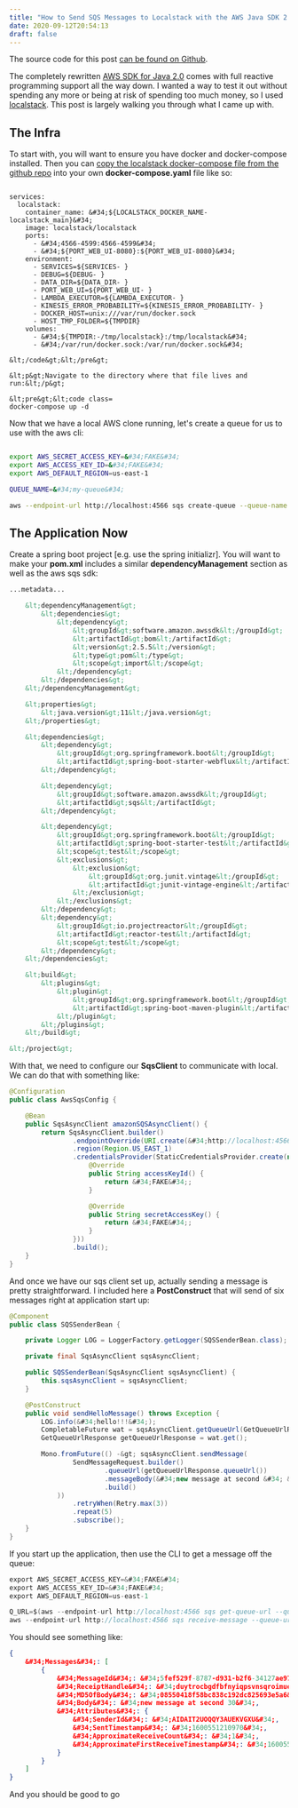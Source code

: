 ```yaml
---
title: "How to Send SQS Messages to Localstack with the AWS Java SDK 2.0"
date: 2020-09-12T20:54:13
draft: false
---
```


The source code for this post [can be found on Github](https://github.com/nfisher23/reactive-programming-webflux/blob/master/README.md).

The completely rewritten [AWS SDK for Java 2.0](https://docs.aws.amazon.com/sdk-for-java/v2/developer-guide/welcome.html) comes with full reactive programming support all the way down. I wanted a way to test it out without spending any more or being at risk of spending too much money, so I used [localstack](https://github.com/localstack/localstack). This post is largely walking you through what I came up with.

## The Infra

To start with, you will want to ensure you have docker and docker-compose installed. Then you can [copy the localstack docker-compose file from the github repo](https://github.com/localstack/localstack/blob/master/docker-compose.yml) into your own **docker-compose.yaml** file like so:

```yaml&gt;version: &#39;2.1&#39;

services:
  localstack:
    container_name: &#34;${LOCALSTACK_DOCKER_NAME-localstack_main}&#34;
    image: localstack/localstack
    ports:
      - &#34;4566-4599:4566-4599&#34;
      - &#34;${PORT_WEB_UI-8080}:${PORT_WEB_UI-8080}&#34;
    environment:
      - SERVICES=${SERVICES- }
      - DEBUG=${DEBUG- }
      - DATA_DIR=${DATA_DIR- }
      - PORT_WEB_UI=${PORT_WEB_UI- }
      - LAMBDA_EXECUTOR=${LAMBDA_EXECUTOR- }
      - KINESIS_ERROR_PROBABILITY=${KINESIS_ERROR_PROBABILITY- }
      - DOCKER_HOST=unix:///var/run/docker.sock
      - HOST_TMP_FOLDER=${TMPDIR}
    volumes:
      - &#34;${TMPDIR:-/tmp/localstack}:/tmp/localstack&#34;
      - &#34;/var/run/docker.sock:/var/run/docker.sock&#34;

&lt;/code&gt;&lt;/pre&gt;

&lt;p&gt;Navigate to the directory where that file lives and run:&lt;/p&gt;

&lt;pre&gt;&lt;code class=
docker-compose up -d

```

Now that we have a local AWS clone running, let&#39;s create a queue for us to use with the aws cli:

```bash

export AWS_SECRET_ACCESS_KEY=&#34;FAKE&#34;
export AWS_ACCESS_KEY_ID=&#34;FAKE&#34;
export AWS_DEFAULT_REGION=us-east-1

QUEUE_NAME=&#34;my-queue&#34;

aws --endpoint-url http://localhost:4566 sqs create-queue --queue-name &#34;$QUEUE_NAME&#34;

```

## The Application Now

Create a spring boot project \[e.g. use the spring initializr\]. You will want to make your **pom.xml** includes a similar **dependencyManagement** section as well as the aws sqs sdk:

```xml
...metadata...

    &lt;dependencyManagement&gt;
        &lt;dependencies&gt;
            &lt;dependency&gt;
                &lt;groupId&gt;software.amazon.awssdk&lt;/groupId&gt;
                &lt;artifactId&gt;bom&lt;/artifactId&gt;
                &lt;version&gt;2.5.5&lt;/version&gt;
                &lt;type&gt;pom&lt;/type&gt;
                &lt;scope&gt;import&lt;/scope&gt;
            &lt;/dependency&gt;
        &lt;/dependencies&gt;
    &lt;/dependencyManagement&gt;

    &lt;properties&gt;
        &lt;java.version&gt;11&lt;/java.version&gt;
    &lt;/properties&gt;

    &lt;dependencies&gt;
        &lt;dependency&gt;
            &lt;groupId&gt;org.springframework.boot&lt;/groupId&gt;
            &lt;artifactId&gt;spring-boot-starter-webflux&lt;/artifactId&gt;
        &lt;/dependency&gt;

        &lt;dependency&gt;
            &lt;groupId&gt;software.amazon.awssdk&lt;/groupId&gt;
            &lt;artifactId&gt;sqs&lt;/artifactId&gt;
        &lt;/dependency&gt;

        &lt;dependency&gt;
            &lt;groupId&gt;org.springframework.boot&lt;/groupId&gt;
            &lt;artifactId&gt;spring-boot-starter-test&lt;/artifactId&gt;
            &lt;scope&gt;test&lt;/scope&gt;
            &lt;exclusions&gt;
                &lt;exclusion&gt;
                    &lt;groupId&gt;org.junit.vintage&lt;/groupId&gt;
                    &lt;artifactId&gt;junit-vintage-engine&lt;/artifactId&gt;
                &lt;/exclusion&gt;
            &lt;/exclusions&gt;
        &lt;/dependency&gt;
        &lt;dependency&gt;
            &lt;groupId&gt;io.projectreactor&lt;/groupId&gt;
            &lt;artifactId&gt;reactor-test&lt;/artifactId&gt;
            &lt;scope&gt;test&lt;/scope&gt;
        &lt;/dependency&gt;
    &lt;/dependencies&gt;

    &lt;build&gt;
        &lt;plugins&gt;
            &lt;plugin&gt;
                &lt;groupId&gt;org.springframework.boot&lt;/groupId&gt;
                &lt;artifactId&gt;spring-boot-maven-plugin&lt;/artifactId&gt;
            &lt;/plugin&gt;
        &lt;/plugins&gt;
    &lt;/build&gt;

&lt;/project&gt;

```

With that, we need to configure our **SqsClient** to communicate with local. We can do that with something like:

```java
@Configuration
public class AwsSqsConfig {

    @Bean
    public SqsAsyncClient amazonSQSAsyncClient() {
        return SqsAsyncClient.builder()
                .endpointOverride(URI.create(&#34;http://localhost:4566&#34;))
                .region(Region.US_EAST_1)
                .credentialsProvider(StaticCredentialsProvider.create(new AwsCredentials() {
                    @Override
                    public String accessKeyId() {
                        return &#34;FAKE&#34;;
                    }

                    @Override
                    public String secretAccessKey() {
                        return &#34;FAKE&#34;;
                    }
                }))
                .build();
    }
}

```

And once we have our sqs client set up, actually sending a message is pretty straightforward. I included here a **PostConstruct** that will send of six messages right at application start up:

```java
@Component
public class SQSSenderBean {

    private Logger LOG = LoggerFactory.getLogger(SQSSenderBean.class);

    private final SqsAsyncClient sqsAsyncClient;

    public SQSSenderBean(SqsAsyncClient sqsAsyncClient) {
        this.sqsAsyncClient = sqsAsyncClient;
    }

    @PostConstruct
    public void sendHelloMessage() throws Exception {
        LOG.info(&#34;hello!!!&#34;);
        CompletableFuture wat = sqsAsyncClient.getQueueUrl(GetQueueUrlRequest.builder().queueName(&#34;my-queue&#34;).build());
        GetQueueUrlResponse getQueueUrlResponse = wat.get();

        Mono.fromFuture(() -&gt; sqsAsyncClient.sendMessage(
                SendMessageRequest.builder()
                        .queueUrl(getQueueUrlResponse.queueUrl())
                        .messageBody(&#34;new message at second &#34; &#43; ZonedDateTime.now().getSecond())
                        .build()
            ))
                .retryWhen(Retry.max(3))
                .repeat(5)
                .subscribe();
    }
}

```

If you start up the application, then use the CLI to get a message off the queue:

```java
export AWS_SECRET_ACCESS_KEY=&#34;FAKE&#34;
export AWS_ACCESS_KEY_ID=&#34;FAKE&#34;
export AWS_DEFAULT_REGION=us-east-1

Q_URL=$(aws --endpoint-url http://localhost:4566 sqs get-queue-url --queue-name &#34;my-queue&#34; --output text)
aws --endpoint-url http://localhost:4566 sqs receive-message --queue-url &#34;$Q_URL&#34;

```

You should see something like:

```json
{
    &#34;Messages&#34;: [
        {
            &#34;MessageId&#34;: &#34;5fef529f-8787-d931-b2f6-34127ae978cd&#34;,
            &#34;ReceiptHandle&#34;: &#34;duytrocbgdfbfnyiqpsvnsqroimuegaigttaueclycefoxfwtlwvnykealgmvybwnckqjjgyoedzsmxulazjcyqdhaalwztyddxkssqhqycqctxhfhavmyylvpybljldflzavfghwwjdlgyvfbiprwrirappaocctdcqzilufjoobllvekbinirmt&#34;,
            &#34;MD5OfBody&#34;: &#34;08550418f58bc838c192dc825693e5a6&#34;,
            &#34;Body&#34;: &#34;new message at second 30&#34;,
            &#34;Attributes&#34;: {
                &#34;SenderId&#34;: &#34;AIDAIT2UOQQY3AUEKVGXU&#34;,
                &#34;SentTimestamp&#34;: &#34;1600551210970&#34;,
                &#34;ApproximateReceiveCount&#34;: &#34;1&#34;,
                &#34;ApproximateFirstReceiveTimestamp&#34;: &#34;1600551215120&#34;
            }
        }
    ]
}

```

And you should be good to go
